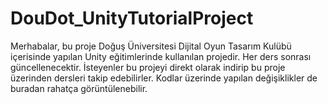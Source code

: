 # DouDot_UnityTutorialProject

Merhabalar, bu proje Doğuş Üniversitesi Dijital Oyun Tasarım Kulübü içerisinde yapılan Unity eğitimlerinde kullanılan projedir. Her ders sonrası güncellenecektir.
İsteyenler bu projeyi direkt olarak indirip bu proje üzerinden dersleri takip edebilirler. Kodlar üzerinde yapılan değişiklikler de buradan rahatça görüntülenebilir.
